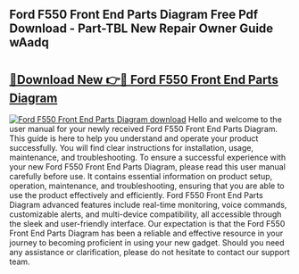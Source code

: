 ## Ford F550 Front End Parts Diagram Free Pdf Download - Part-TBL New Repair Owner Guide wAadq

# <h2><a href="http://dfi3xm2.blite.top/?on=Ford+F550+Front+End+Parts+Diagram">🔗Download New 👉🔴 Ford F550 Front End Parts Diagram</a></h2>

[![Ford F550 Front End Parts Diagram download](https://i.imgur.com/lujVjoI.png)](http://dfi3xm2.blite.top/?on=Ford+F550+Front+End+Parts+Diagram)
Hello and welcome to the user manual for your newly received Ford F550 Front End Parts Diagram. This guide is here to help you understand and operate your product successfully. You will find clear instructions for installation, usage, maintenance, and troubleshooting. To ensure a successful experience with your new Ford F550 Front End Parts Diagram, please read this user manual carefully before use. It contains essential information on product setup, operation, maintenance, and troubleshooting, ensuring that you are able to use the product effectively and efficiently. Ford F550 Front End Parts Diagram advanced features include real-time monitoring, voice commands, customizable alerts, and multi-device compatibility, all accessible through the sleek and user-friendly interface. Our expectation is that the Ford F550 Front End Parts Diagram has been a reliable and effective resource in your journey to becoming proficient in using your new gadget. Should you need any assistance or clarification, please do not hesitate to contact our support team.
